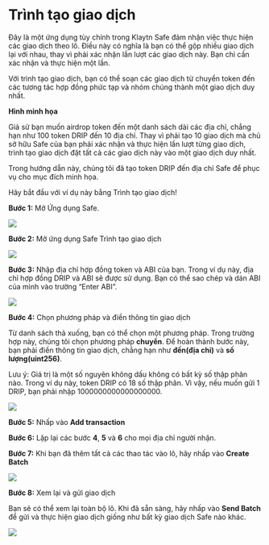 # Trình tạo giao dịch

Đây là một ứng dụng tùy chỉnh trong Klaytn Safe đảm nhận việc thực hiện các giao dịch theo lô. Điều này có nghĩa là bạn có thể gộp nhiều giao dịch lại với nhau, thay vì phải xác nhận lần lượt các giao dịch này. Bạn chỉ cần xác nhận và thực hiện một lần.

Với trình tạo giao dịch, bạn có thể soạn các giao dịch từ chuyển token đến các tương tác hợp đồng phức tạp và nhóm chúng thành một giao dịch duy nhất.

**Hình minh họa**

Giả sử bạn muốn airdrop token đến một danh sách dài các địa chỉ, chẳng hạn như 100 token DRIP đến 10 địa chỉ. Thay vì phải tạo 10 giao dịch mà chủ sở hữu Safe của bạn phải xác nhận và thực hiện lần lượt từng giao dịch, trình tạo giao dịch đặt tất cả các giao dịch này vào một giao dịch duy nhất.

Trong hướng dẫn này, chúng tôi đã tạo token DRIP đến địa chỉ Safe để phục vụ cho mục đích minh họa.

Hãy bắt đầu với ví dụ này bằng Trình tạo giao dịch!

**Bước 1:** Mở Ứng dụng Safe.

![](/img/build/tools/15_safeApps.png)

**Bước 2:** Mở ứng dụng Safe Trình tạo giao dịch

![](/img/build/tools/16_safeTxBuilder.png)

**Bước 3:** Nhập địa chỉ hợp đồng token và ABI của bạn. Trong ví dụ này, địa chỉ hợp đồng DRIP và ABI sẽ được sử dụng. Bạn có thể sao chép và dán ABI của mình vào trường “Enter ABI”.

![](/img/build/tools/17_safeTxBatchAddrAbi.gif)

**Bước 4:** Chọn phương pháp và điền thông tin giao dịch

Từ danh sách thả xuống, bạn có thể chọn một phương pháp. Trong trường hợp này, chúng tôi chọn phương pháp **chuyển**. Để hoàn thành bước này, bạn phải điền thông tin giao dịch, chẳng hạn như **đến(địa chỉ)** và **số lượng(uint256)**.

Lưu ý: Giá trị là một số nguyên không dấu không có bất kỳ số thập phân nào. Trong ví dụ này, token DRIP có 18 số thập phân. Vì vậy, nếu muốn gửi 1 DRIP, bạn phải nhập 1000000000000000000.

![](/img/build/tools/18_safeTxBatchTxInfo.gif)

**Bước 5:** Nhấp vào **Add transaction**

**Bước 6:** Lặp lại các bước **4**, **5** và **6** cho mọi địa chỉ người nhận.

**Bước 7:** Khi bạn đã thêm tất cả các thao tác vào lô, hãy nhấp vào **Create Batch**

![](/img/build/tools/19_safeTxBatch.gif)

**Bước 8:** Xem lại và gửi giao dịch

Bạn sẽ có thể xem lại toàn bộ lô. Khi đã sẵn sàng, hãy nhấp vào **Send Batch** để gửi và thực hiện giao dịch giống như bất kỳ giao dịch Safe nào khác.

![](/img/build/tools/20_safeTxBuildExec.gif)
